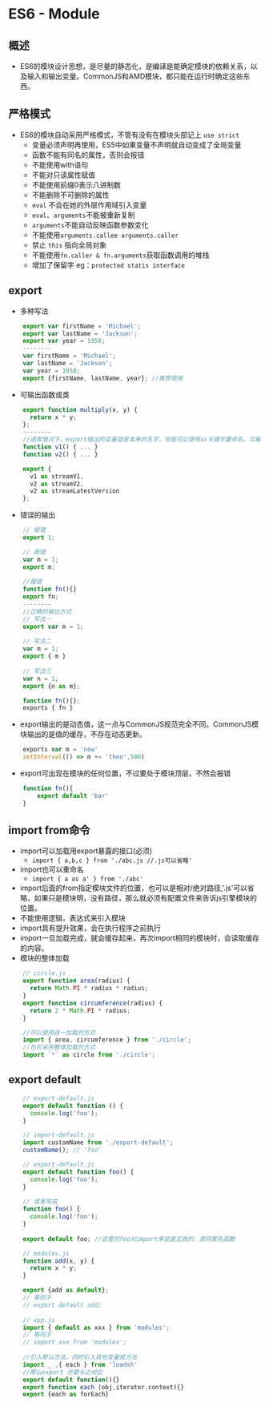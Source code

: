 # ES6 - Module

## 概述
 + ES6的模块设计思想，是尽量的静态化，是编译是能确定模块的依赖关系，以及输入和输出变量。CommonJS和AMD模块，都只能在运行时确定这些东西。

## 严格模式
+ ES6的模块自动采用严格模式，不管有没有在模块头部记上 `use strict`
	* 变量必须声明再使用，ES5中如果变量不声明就自动变成了全局变量
	* 函数不能有同名的属性，否则会报错
	* 不能使用with语句
	* 不能对只读属性赋值
	* 不能使用前缀0表示八进制数
	* 不能删除不可删除的属性
	* `eval` 不会在她的外层作用域引入变量
	* `eval`、`arguments`不能被重新复制
	* `arguments`不能自动反映函数参数变化
	* 不能使用`arguments.callee arguments.caller`
	* 禁止 `this` 指向全局对象
	* 不能使用`fn.caller & fn.arguments`获取函数调用的堆栈
	* 增加了保留字 eg：`protected statis interface`
	
## export
+ 多种写法

```js
	export var firstName = 'Michael';
	export var lastName = 'Jackson';
	export var year = 1958;
	--------
	var firstName = 'Michael';
	var lastName = 'Jackson';
	var year = 1958;
	export {firstName, lastName, year}; //推荐使用
```
+ 可输出函数或类

```javascript
	export function multiply(x, y) {
	  return x * y;
	};
	--------
	//通常情况下，export输出的变量就是本来的名字，但是可以使用as关键字重命名。可输出多次。
	function v1() { ... }
	function v2() { ... }

	export {
	  v1 as streamV1,
	  v2 as streamV2,
	  v2 as streamLatestVersion
	};	
```
 + 错误的输出
 
```javascript
	// 报错
	export 1;

	// 报错
	var m = 1;
	export m;
	
	//报错
	function fn(){}
	export fn;
	--------
	//正确的输出方式
	// 写法一
	export var m = 1;
	
	// 写法二
	var m = 1;
	export { m }
	
	// 写法三
	var n = 1;
	export {n as m};

	function fn(){};
	exports { fn }
```
+ export输出的是动态值，这一点与CommonJS规范完全不同。CommonJS模块输出的是值的缓存，不存在动态更新。

```javascript
	exports var m = 'now'
	setInterval(() => m += 'then',500)
```
+ export可出现在模块的任何位置，不过要处于模块顶层。不然会报错

```javascript
	function fn(){
		export default 'bar'
	}
```

## import from命令
+ import可以加载用export暴露的接口(必须)
	* `import { a,b,c } from './abc.js //.js可以省略'`
+ import也可以重命名
  * `import { a as a' } from './abc'` 
+ import后面的from指定模块文件的位置，也可以是相对/绝对路径,'.js'可以省略，如果只是模块明，没有路径，那么就必须有配置文件来告诉js引擎模块的位置。
+ 不能使用逻辑，表达式来引入模块
+ import具有提升效果，会在执行程序之前执行
+ import一旦加载完成，就会缓存起来，再次import相同的模块时，会读取缓存的内容。
+ 模块的整体加载

```javascript
	// circle.js
	export function area(radius) {
	  return Math.PI * radius * radius;
	}
	export function circumference(radius) {
	  return 2 * Math.PI * radius;
	}

	//可以使用逐一加载的方式
	import { area, circumference } from './circle';
	//也可采用整体加载的方式
	import `*` as circle from './circle';
```

## export default
```js
	// export-default.js
	export default function () {
	  console.log('foo');
	}

	// import-default.js
	import customName from './export-default';
	customName(); // 'foo'

	// export-default.js
	export default function foo() {
	  console.log('foo');
	}
	
	// 或者写成
	function foo() {
	  console.log('foo');
	}
	
	export default foo; //这里的foo对import来说是无效的，是同匿名函数

	// modules.js
	function add(x, y) {
	  return x * y;
	}

	export {add as default};
	// 等同于
	// export default add;
	
	// app.js
	import { default as xxx } from 'modules';
	// 等同于
	// import xxx from 'modules';
	
	//引入默认方法，同时引入其他变量或方法
	import _ ,{ each } from 'loadsh'
	//那么export 也要与之对应
	export default function(){}
	export function each (obj,iterator,context){}
	export {each as forEach}
```

	